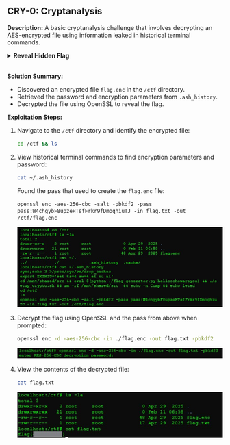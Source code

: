 ## CRY-0: Cryptanalysis
**Description:**
A basic cryptanalysis challenge that involves decrypting an AES-encrypted file using information leaked in historical terminal commands.
<details> <summary><b>Reveal Hidden Flag</b></summary> flag{eda7be446f} </details></br>

**Solution Summary:**
- Discovered an encrypted file `flag.enc` in the `/ctf` directory.
- Retrieved the password and encryption parameters from `.ash_history`.
- Decrypted the file using OpenSSL to reveal the flag.

**Exploitation Steps:**
1. Navigate to the `/ctf` directory and identify the encrypted file:
   ```bash
   cd /ctf && ls
   ```

2. View historical terminal commands to find encryption parameters and password:
    ```bash
    cat ~/.ash_history
    ```
    Found the pass that used to create the `flag.enc` file:
    ```plaintext
    openssl enc -aes-256-cbc -salt -pbkdf2 -pass pass:W4chgybF8upzeHTsfFrkr9fDmoqhiuTJ -in flag.txt -out /ctf/flag.enc
    ```
    ![screenshot](../images/CRY-0.jpg)

3. Decrypt the flag using OpenSSL and the pass from above when prompted:
    ```bash
    openssl enc -d -aes-256-cbc -in ./flag.enc -out flag.txt -pbkdf2
    ```
    ![screenshot](../images/CRY-0a.jpg)

4. View the contents of the decrypted file:
    ```bash
    cat flag.txt
    ```
    ![screenshot](../images/CRY-0b.jpg)